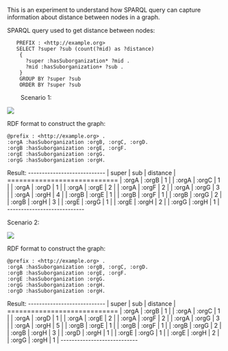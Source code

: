 This is an experiment to understand how SPARQL query can capture information about distance between nodes in a graph.

SPARQL query used to get distance between nodes:
        
       PREFIX : <http://example.org> 
       SELECT ?super ?sub (count(?mid) as ?distance) 
        { 
          ?super :hasSuborganization* ?mid .
          ?mid :hasSuborganization+ ?sub .
        }
        GROUP BY ?super ?sub 
        ORDER BY ?super ?sub
        
 Scenario 1: 

![](https://github.com/idaks/DataONE-Prov-Summer-2017/blob/master/examples/distance_between_nodes/Graph_1.png)

RDF format to construct the graph:

    @prefix : <http://example.org> .
    :orgA :hasSuborganization :orgB, :orgC, :orgD.
    :orgB :hasSuborganization :orgE, :orgF.
    :orgE :hasSuborganization :orgG.
    :orgG :hasSuborganization :orgH.
    
Result:
            ----------------------------
            | super | sub   | distance |    
            ============================
            | :orgA | :orgB | 1        |
            | :orgA | :orgC | 1        |
            | :orgA | :orgD | 1        |
            | :orgA | :orgE | 2        |
            | :orgA | :orgF | 2        |
            | :orgA | :orgG | 3        |
            | :orgA | :orgH | 4        |
            | :orgB | :orgE | 1        |
            | :orgB | :orgF | 1        |
            | :orgB | :orgG | 2        |
            | :orgB | :orgH | 3        |
            | :orgE | :orgG | 1        |
            | :orgE | :orgH | 2        |
            | :orgG | :orgH | 1        |
            ----------------------------


 Scenario 2: 

![](https://github.com/idaks/DataONE-Prov-Summer-2017/blob/master/examples/distance_between_nodes/Graph_2.png)

RDF format to construct the graph:

    @prefix : <http://example.org> .
    :orgA :hasSuborganization :orgB, :orgC, :orgD.
    :orgB :hasSuborganization :orgE, :orgF.
    :orgE :hasSuborganization :orgG.
    :orgG :hasSuborganization :orgH.
    :orgD :hasSuborganization :orgH.
    
Result:
            ----------------------------
            | super | sub   | distance |
            ============================
            | :orgA | :orgB | 1        |
            | :orgA | :orgC | 1        |
            | :orgA | :orgD | 1        |
            | :orgA | :orgE | 2        |
            | :orgA | :orgF | 2        |
            | :orgA | :orgG | 3        |
            | :orgA | :orgH | 5        |
            | :orgB | :orgE | 1        |
            | :orgB | :orgF | 1        |
            | :orgB | :orgG | 2        |
            | :orgB | :orgH | 3        |
            | :orgD | :orgH | 1        |
            | :orgE | :orgG | 1        |
            | :orgE | :orgH | 2        |
            | :orgG | :orgH | 1        |
            ----------------------------
